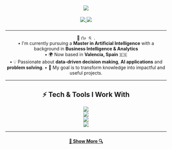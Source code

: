 <h1 align="center">
  <a href="https://git.io/typing-svg">
    <img src="https://readme-typing-svg.herokuapp.com/?lines=Hello,+There!+👋;I'm+Juan+Luis;Nice+to+meet+you;Thanks+for+the+visit!&center=true&size=30">
  </a>
</h1>

<h5 align="center">
  <a href="https://www.linkedin.com/in/juan-luis-german-saura-60020421b/" target="_blank">
    <img src="https://img.shields.io/badge/LinkedIn-0A66C2?style=for-the-badge&logo=linkedin&logoColor=white" />
  </a>
  <a href="mailto:yannisgermansaura@gmail.com" target="_blank">
    <img src="https://img.shields.io/badge/Email-D14836?style=for-the-badge&logo=gmail&logoColor=white" />
  </a>
</h5>

---

<p align="center">
  👋 <img src="https://github.com/vlastimilvasek/country-flags/blob/master/svg/gr.svg" width="16" height="12" alt="Greece"> <img src="https://github.com/vlastimilvasek/country-flags/blob/master/svg/es.svg" width="16" height="12" alt="Spain"> </b>.<br>
   •  I'm currently pursuing a <b>Master in Artificial Intelligence</b> with a background in <b>Business Intelligence & Analytics</b><br>
   • 🌍 Now based in <b>Valencia, Spain</b> 🇪🇸 </b><br>
   • 💡 Passionate about <b>data-driven decision making</b>, <b>AI applications</b> and <b>problem solving</b>.  
   • 🚀 My goal is to transform knowledge into impactful and useful projects.  
</p>

---

<h2 align="center">⚡ Tech & Tools I Work With</h2>

<p align="center">
  <!-- Lenguajes -->
  <img src="https://skillicons.dev/icons?i=python,r" />
  <br>
  <!-- Data & AI -->
  <img src="https://skillicons.dev/icons?i=anaconda,tensorflow,pytorch" />
  <br>
  <!-- DataViz & BI -->
  <img src="https://skillicons.dev/icons?i=powerbi,excel" />
  <br>
  <!-- DevOps & Otros -->
  <img src="https://skillicons.dev/icons?i=git,github,docker,vscode" />
</p>


---

<h4 align="center">
  <a href="https://github.com/ygs1629?tab=repositories" title="Show Repositories">🔎 Show More 🔍</a>
</h4>
